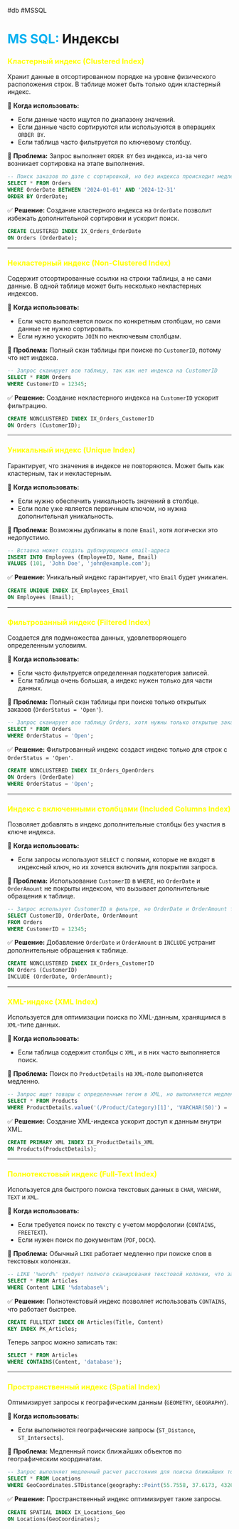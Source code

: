 #db #MSSQL
# <font color="#00b0f0">MS SQL:</font> Индексы

### **<font color="#ffff00">Кластерный индекс (Clustered Index)</font>**
Хранит данные в отсортированном порядке на уровне физического расположения строк. 
В таблице может быть только один кластерный индекс.

📌 **Когда использовать:**
- Если данные часто ищутся по диапазону значений.
- Если данные часто сортируются или используются в операциях `ORDER BY`.
- Если таблица часто фильтруется по ключевому столбцу.

📌 **Проблема:** Запрос выполняет `ORDER BY` без индекса, из-за чего возникает сортировка на этапе выполнения.
```sql
-- Поиск заказов по дате с сортировкой, но без индекса происходит медленно
SELECT * FROM Orders 
WHERE OrderDate BETWEEN '2024-01-01' AND '2024-12-31' 
ORDER BY OrderDate;
```
✅ **Решение:** Создание кластерного индекса на `OrderDate` позволит избежать дополнительной сортировки и ускорит поиск.
```sql
CREATE CLUSTERED INDEX IX_Orders_OrderDate 
ON Orders (OrderDate);
```
---

### **<font color="#ffff00">Некластерный индекс (Non-Clustered Index)</font>**
Содержит отсортированные ссылки на строки таблицы, а не сами данные. 
В одной таблице может быть несколько некластерных индексов.

📌 **Когда использовать:**
- Если часто выполняется поиск по конкретным столбцам, но сами данные не нужно сортировать.
- Если нужно ускорить `JOIN` по неключевым столбцам.

📌 **Проблема:** Полный скан таблицы при поиске по `CustomerID`, потому что нет индекса.
```sql
-- Запрос сканирует всю таблицу, так как нет индекса на CustomerID
SELECT * FROM Orders 
WHERE CustomerID = 12345;
```
✅ **Решение:** Создание некластерного индекса на `CustomerID` ускорит фильтрацию.
```sql
CREATE NONCLUSTERED INDEX IX_Orders_CustomerID 
ON Orders (CustomerID);
```
---

### **<font color="#ffff00">Уникальный индекс (Unique Index)</font>**
Гарантирует, что значения в индексе не повторяются. 
Может быть как кластерным, так и некластерным.

📌 **Когда использовать:**
- Если нужно обеспечить уникальность значений в столбце.
- Если поле уже является первичным ключом, но нужна дополнительная уникальность.

📌 **Проблема:** Возможны дубликаты в поле `Email`, хотя логически это недопустимо.
```sql
-- Вставка может создать дублирующиеся email-адреса
INSERT INTO Employees (EmployeeID, Name, Email) 
VALUES (101, 'John Doe', 'john@example.com');
```
✅ **Решение:** Уникальный индекс гарантирует, что `Email` будет уникален.
```sql
CREATE UNIQUE INDEX IX_Employees_Email 
ON Employees (Email);
```
---

### **<font color="#ffff00">Фильтрованный индекс (Filtered Index)</font>**
Создается для подмножества данных, удовлетворяющего определенным условиям.

📌 **Когда использовать:**
- Если часто фильтруется определенная подкатегория записей.
- Если таблица очень большая, а индекс нужен только для части данных.

📌 **Проблема:** Полный скан таблицы при поиске только открытых заказов (`OrderStatus = 'Open'`).
```sql
-- Запрос сканирует всю таблицу Orders, хотя нужны только открытые заказы
SELECT * FROM Orders 
WHERE OrderStatus = 'Open';
```
✅ **Решение:** Фильтрованный индекс создаст индекс только для строк с `OrderStatus = 'Open'`.
```sql
CREATE NONCLUSTERED INDEX IX_Orders_OpenOrders 
ON Orders (OrderDate) 
WHERE OrderStatus = 'Open';
```
---

### **<font color="#ffff00">Индекс с включенными столбцами (Included Columns Index)</font>**
Позволяет добавлять в индекс дополнительные столбцы без участия в ключе индекса.

📌 **Когда использовать:**
- Если запросы используют `SELECT` с полями, которые не входят в индексный ключ, но их хочется включить для покрытия запроса.
 
📌 **Проблема:** Использование `CustomerID` в `WHERE`, но `OrderDate` и `OrderAmount` не покрыты индексом, что вызывает дополнительные обращения к таблице.
```sql
-- Запрос использует CustomerID в фильтре, но OrderDate и OrderAmount тянутся из таблицы, вызывая дополнительные затраты
SELECT CustomerID, OrderDate, OrderAmount 
FROM Orders 
WHERE CustomerID = 12345;
```
✅ **Решение:** Добавление `OrderDate` и `OrderAmount` в `INCLUDE` устранит дополнительные обращения к таблице.
```sql
CREATE NONCLUSTERED INDEX IX_Orders_CustomerID 
ON Orders (CustomerID) 
INCLUDE (OrderDate, OrderAmount);
```
---

### **<font color="#ffff00">XML-индекс (XML Index)</font>**
Используется для оптимизации поиска по XML-данным, хранящимся в `XML`-типе данных.

📌 **Когда использовать:**
- Если таблица содержит столбцы с `XML`, и в них часто выполняется поиск.

📌 **Проблема:** Поиск по `ProductDetails` на `XML`-поле выполняется медленно.
```sql
-- Запрос ищет товары с определенным тегом в XML, но выполняется медленно
SELECT * FROM Products 
WHERE ProductDetails.value('(/Product/Category)[1]', 'VARCHAR(50)') = 'Electronics';
```
✅ **Решение:** Создание XML-индекса ускорит доступ к данным внутри XML.
```sql
CREATE PRIMARY XML INDEX IX_ProductDetails_XML 
ON Products(ProductDetails);
```
---

### **<font color="#ffff00">Полнотекстовый индекс (Full-Text Index)</font>**
Используется для быстрого поиска текстовых данных в `CHAR`, `VARCHAR`, `TEXT` и `XML`.

📌 **Когда использовать:**
- Если требуется поиск по тексту с учетом морфологии (`CONTAINS`, `FREETEXT`).
- Если нужен поиск по документам (`PDF`, `DOCX`).
    
📌 **Проблема:** Обычный `LIKE` работает медленно при поиске слов в текстовых колонках.
```sql
-- LIKE '%word%' требует полного сканирования текстовой колонки, что замедляет поиск
SELECT * FROM Articles 
WHERE Content LIKE '%database%';
```
✅ **Решение:** Полнотекстовый индекс позволяет использовать `CONTAINS`, что работает быстрее.
```sql
CREATE FULLTEXT INDEX ON Articles(Title, Content) 
KEY INDEX PK_Articles;
```
Теперь запрос можно записать так:
```sql
SELECT * FROM Articles 
WHERE CONTAINS(Content, 'database');
```
---

### **<font color="#ffff00">Пространственный индекс (Spatial Index)</font>**
Оптимизирует запросы к географическим данным (`GEOMETRY`, `GEOGRAPHY`).

📌 **Когда использовать:**
- Если выполняются географические запросы (`ST_Distance`, `ST_Intersects`).

📌 **Проблема:** Медленный поиск ближайших объектов по географическим координатам.
```sql
-- Запрос выполняет медленный расчет расстояния для поиска ближайших точек
SELECT * FROM Locations 
WHERE GeoCoordinates.STDistance(geography::Point(55.7558, 37.6173, 4326)) < 5000;
```
✅ **Решение:** Пространственный индекс оптимизирует такие запросы.
```sql
CREATE SPATIAL INDEX IX_Locations_Geo 
ON Locations(GeoCoordinates);
```

